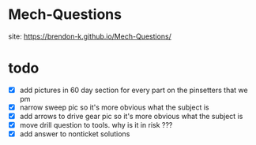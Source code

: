 # Mech-Questions
site: https://brendon-k.github.io/Mech-Questions/

# todo
- [x] add pictures in 60 day section for every part on the pinsetters that we pm
- [x] narrow sweep pic so it's more obvious what the subject is
- [x] add arrows to drive gear pic so it's more obvious what the subject is
- [x] move drill question to tools. why is it in risk ???
- [x] add answer to nonticket solutions

